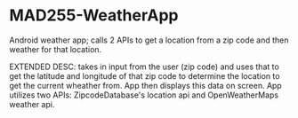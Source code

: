 # MAD255-WeatherApp
Android weather app; calls 2 APIs to get a location from a zip code and then weather for that location.

EXTENDED DESC: takes in input from the user (zip code) and uses that to get the latitude and longitude of that zip code
to determine the location to get the current wheather from. App then displays this data on screen.
App utilizes two APIs: ZipcodeDatabase's location api and OpenWeatherMaps weather api.
